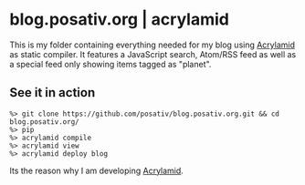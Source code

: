 # blog.posativ.org | acrylamid

This is my folder containing everything needed for my blog using
[Acrylamid][1] as static compiler. It features a JavaScript search,
Atom/RSS feed as well as a special feed only showing items tagged
as "planet".

## See it in action

    %> git clone https://github.com/posativ/blog.posativ.org.git && cd blog.posativ.org/
    %> pip
    %> acrylamid compile
    %> acrylamid view
    %> acrylamid deploy blog

Its the reason why I am developing [Acrylamid][1].

[1]: https://github.com/posativ/acrylamid/
